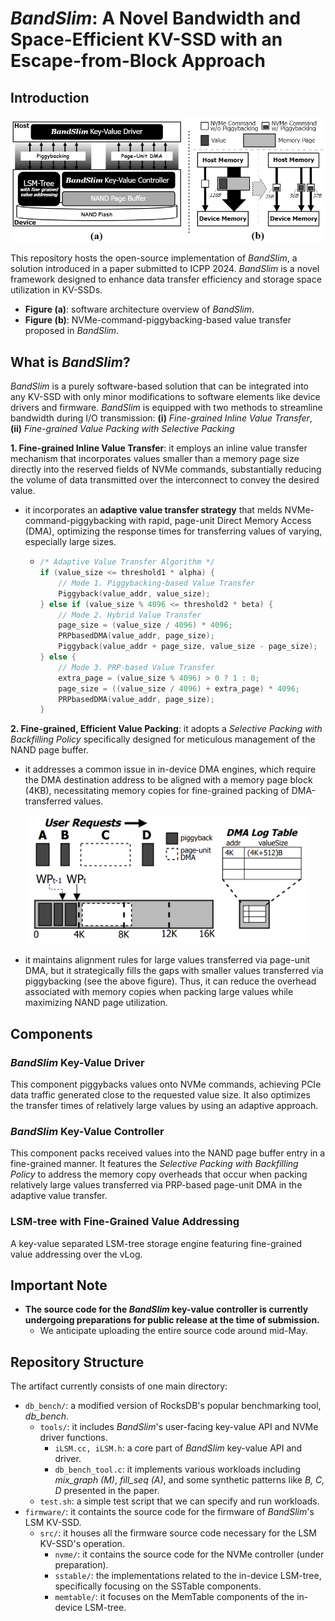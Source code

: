 # _BandSlim_: A Novel Bandwidth and Space-Efficient KV-SSD with an Escape-from-Block Approach
<!--[![DOI](https://zenodo.org/badge/701288709.svg)](https://zenodo.org/doi/10.5281/zenodo.10672947) [![SWH](https://archive.softwareheritage.org/badge/origin/https://github.com/lass-lab/DeepVM/)](https://archive.softwareheritage.org/browse/origin/?origin_url=https://github.com/lass-lab/DeepVM) [![SWH](https://archive.softwareheritage.org/badge/swh:1:dir:561f421fa40bdc4fdb1f9f0c63b8f93e73886717/)](https://archive.softwareheritage.org/swh:1:dir:561f421fa40bdc4fdb1f9f0c63b8f93e73886717;origin=https://github.com/lass-lab/DeepVM;visit=swh:1:snp:1c3553a75d1f6d2d8a3dc6392c0f418747bf3fa5;anchor=swh:1:rev:b7c1bce36ec625dd8847ce111d36bc456718d980)-->
## Introduction

<p align="center">
  <img src="./overview.png" alt="Overview Image" width="600">
</p>

This repository hosts the open-source implementation of _BandSlim_, a solution introduced in a paper submitted to ICPP 2024. _BandSlim_ is a novel framework designed to enhance data transfer efficiency and storage space utilization in KV-SSDs. </br>
- **Figure (a)**: software architecture overview of _BandSlim_. </br>
- **Figure (b)**: NVMe-command-piggybacking-based value transfer proposed in _BandSlim_. </br>

## What is _BandSlim_?

_BandSlim_ is a purely software-based solution that can be integrated into any KV-SSD with only minor modifications to software elements like device drivers and firmware. _BandSlim_ is equipped with two methods to streamline bandwidth during I/O transmission: **(i)** _Fine-grained Inline Value Transfer_, **(ii)** _Fine-grained Value Packing with Selective Packing_

**1. Fine-grained Inline Value Transfer**: it employs an inline value transfer mechanism that incorporates values smaller than a memory page size directly into the reserved fields of NVMe commands, substantially reducing the volume of data transmitted over the interconnect to convey the desired value. </br>
  - it incorporates an **adaptive value transfer strategy** that melds NVMe-command-piggybacking with rapid, page-unit Direct Memory Access (DMA), optimizing the response times for transferring values of varying, especially large sizes. </br>
    - ```c
      /* Adaptive Value Transfer Algorithm */
      if (value_size <= threshold1 * alpha) {
          // Mode 1. Piggybacking-based Value Transfer
          Piggyback(value_addr, value_size);
      } else if (value_size % 4096 <= threshold2 * beta) {
          // Mode 2. Hybrid Value Transfer
          page_size = (value_size / 4096) * 4096;
          PRPbasedDMA(value_addr, page_size);
          Piggyback(value_addr + page_size, value_size - page_size);
      } else {
          // Mode 3. PRP-based Value Transfer
          extra_page = (value_size % 4096) > 0 ? 1 : 0;
          page_size = ((value_size / 4096) + extra_page) * 4096;
          PRPbasedDMA(value_addr, page_size);
      }
      ```

**2. Fine-grained, Efficient Value Packing**: it adopts a _Selective Packing with Backfilling Policy_ specifically designed for meticulous management of the NAND page buffer. 
  - it addresses a common issue in in-device DMA engines, which require the DMA destination address to be aligned with a memory page block (4KB), necessitating memory copies for fine-grained packing of DMA-transferred values.

<p align="center">
  <img src="./select_pack.png" alt="Select Packing Image" width="450">
</p>

  - it maintains alignment rules for large values transferred via page-unit DMA, but it strategically fills the gaps with smaller values transferred via piggybacking (see the above figure). Thus, it can reduce the overhead associated with memory copies when packing large values while maximizing NAND page utilization.

## Components

### _BandSlim_ Key-Value Driver

This component piggybacks values onto NVMe commands, achieving PCIe data traffic generated close to the requested value size. It also optimizes the transfer times of relatively large values by using an adaptive approach.

### _BandSlim_ Key-Value Controller

This component packs received values into the NAND page buffer entry in a fine-grained manner. It features the _Selective Packing with Backfilling Policy_ to address the memory copy overheads that occur when packing relatively large values transferred via PRP-based page-unit DMA in the adaptive value transfer.

### LSM-tree with Fine-Grained Value Addressing

A key-value separated LSM-tree storage engine featuring fine-grained value addressing over the vLog.

<!--
## Dataset

### Virtual Instance Data

The virtual instance data is in the following `json` format.

```json
{
    "instances": [
        {
            "name": "A",
            "ondemand_price": 0.75,
            "spot_price": 0.225,
            "network_bandwidth": 10.0,
            "flops": 100.0,
            "a": 0.14,
            "b": 14.5,
            "c": 13.5,
            "type": "G",
            "vCPU": 4
        },
    ],
    "available_vcpus": {
        "G": {
            "ondemand": 32,
            "spot": 128
        },
    }
}
```

`instances` include information about each instance, encompassing name, price, hardware specifications, and performance.
`available_vcpus` records the maximum number of each type of instance that can be used.

### Real Instance Data

The real instance data is divided into parts embedded in the code and those stored in `json`.
The part embedded in the code includes the parameters of the regression function and the $n_{sat}$ values based on network bandwidth.

```python3
a_values = {
    ...
}
b_values = {
    ...
}
c_values= {
    ...
}
table = {
    ...
}
```

The part stored in `json` format is similar to the virtual instance data.

```json
{
    "instances": [
        {
            "name": "g3s.xlarge",
            "type": "G",
            "ondemand_price": 0.75,
            "spot_price": 0.225,
            "vCPU": 4,
            "memory": 30.5,
            "network_bandwidth": 10,
            "flops": 100
        },
    ],
    "available_vcpus": {
        "G": {
            "ondemand": 32,
            "spot": 128
        },
    }
}
```

## Requirements

Download the necessary Python packages using the following command:

```bash
pip install -r requirements.txt
```

Additionally, you may need to download the necessary Linux packages for graph generation using the following command:

```bash
sudo apt update
sudo apt install texlive texlive-latex-extra texlive-fonts-recommended dvipng cm-super
```-->

## Important Note

<!-- - The provided software and algorithms are for research and educational purposes. Users should exercise caution and understand the limitations and requirements of each component.-->

- **The source code for the _BandSlim_ key-value controller is currently undergoing preparations for public release at the time of submission.**
  - We anticipate uploading the entire source code around mid-May.

## Repository Structure

The artifact currently consists of one main directory:

- `db_bench/`: a modified version of RocksDB's popular benchmarking tool, _db\_bench_.
  - `tools/`: it includes _BandSlim_'s user-facing key-value API and NVMe driver functions.
    - `iLSM.cc, iLSM.h`: a core part of _BandSlim_ key-value API and driver.
    - `db_bench_tool.c`: it implements various workloads including _mix\_graph (M)_, _fill\_seq (A)_, and some synthetic patterns like _B, C, D_ presented in the paper.
  - `test.sh`: a simple test script that we can specify and run workloads.
- `firmware/`: it containts the source code for the firmware of _BandSlim_'s LSM KV-SSD.
  - `src/`: it houses all the firmware source code necessary for the LSM KV-SSD's operation.
    - `nvme/`: it contains the source code for the NVMe controller (under preparation).
    - `sstable/`: the implementations related to the in-device LSM-tree, specifically focusing on the SSTable components.
    - `memtable/`: it focuses on the MemTable components of the in-device LSM-tree.
